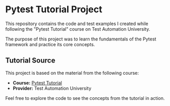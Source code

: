 # Pytest Tutorial Project

This repository contains the code and test examples I created while following the "Pytest Tutorial" course on Test Automation University.

The purpose of this project was to learn the fundamentals of the Pytest framework and practice its core concepts.

## Tutorial Source

This project is based on the material from the following course:

* **Course:** [Pytest Tutorial](https://testautomationu.applitools.com/pytest-tutorial/)
* **Provider:** Test Automation University

Feel free to explore the code to see the concepts from the tutorial in action.